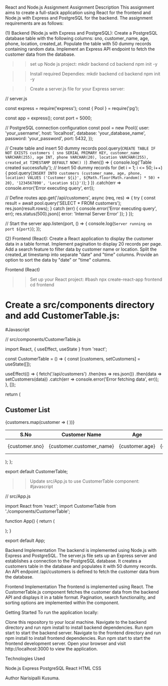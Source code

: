 React and Node.js Assignment
Assignment Description
This assignment aims to create a full-stack application using React for the frontend and Node.js with Express and PostgreSQL for the backend. The assignment requirements are as follows:

(1) Backend (Node.js with Express and PostgreSQL):
Create a PostgreSQL database table with the following columns: sno, customer_name, age, phone, location, created_at.
Populate the table with 50 dummy records containing random data.
Implement an Express API endpoint to fetch the customer data from the database.

>> set up Node js project:
mkdir backend
cd backend
npm init -y

>> Install required Dependies:
mkdir backend
cd backend
npm init -y

>>Create a server.js file for your Express server:

// server.js

const express = require('express');
const { Pool } = require('pg');

const app = express();
const port = 5000;

// PostgreSQL connection configuration
const pool = new Pool({
  user: 'your_username',
  host: 'localhost',
  database: 'your_database_name',
  password: 'your_password',
  port: 5432,
});

// Create table and insert 50 dummy records
pool.query(`
  CREATE TABLE IF NOT EXISTS customers (
    sno SERIAL PRIMARY KEY,
    customer_name VARCHAR(255),
    age INT,
    phone VARCHAR(20),
    location VARCHAR(255),
    created_at TIMESTAMP DEFAULT NOW()
  )
`)
  .then(() => {
    console.log('Table created successfully');
    // Insert 50 dummy records
    for (let i = 1; i <= 50; i++) {
      pool.query(`
        INSERT INTO customers (customer_name, age, phone, location)
        VALUES ('Customer ${i}', ${Math.floor(Math.random() * 50) + 20}, '1234567890', 'Location ${i}')
      `);
    }
  })
  .catch(err => console.error('Error executing query', err));

// Define routes
app.get('/api/customers', async (req, res) => {
  try {
    const result = await pool.query('SELECT * FROM customers');
    res.json(result.rows);
  } catch (err) {
    console.error('Error executing query', err);
    res.status(500).json({ error: 'Internal Server Error' });
  }
});

// Start the server
app.listen(port, () => {
  console.log(`Server running on port ${port}`);
});

(2) Frontend (React):
Create a React application to display the customer data in a table format.
Implement pagination to display 20 records per page.
Add a search feature to filter data by customer name or location.
Split the created_at timestamp into separate "date" and "time" columns.
Provide an option to sort the data by "date" or "time" columns.

Frontend (React)

>>Set up your React project:
#bash
npx create-react-app frontend
cd frontend
# Create a src/components directory and add CustomerTable.js:
#Javascript

// src/components/CustomerTable.js

import React, { useEffect, useState } from 'react';

const CustomerTable = () => {
  const [customers, setCustomers] = useState([]);

  useEffect(() => {
    fetch('/api/customers')
      .then(res => res.json())
      .then(data => setCustomers(data))
      .catch(err => console.error('Error fetching data', err));
  }, []);

  return (
    <div>
      <h2>Customer List</h2>
      <table>
        <thead>
          <tr>
            <th>S.No</th>
            <th>Customer Name</th>
            <th>Age</th>
            <th>Phone</th>
            <th>Location</th>
            <th>Created Date</th>
            <th>Created Time</th>
          </tr>
        </thead>
        <tbody>
          {customers.map(customer => (
            <tr key={customer.sno}>
              <td>{customer.sno}</td>
              <td>{customer.customer_name}</td>
              <td>{customer.age}</td>
              <td>{customer.phone}</td>
              <td>{customer.location}</td>
              <td>{new Date(customer.created_at).toLocaleDateString()}</td>
              <td>{new Date(customer.created_at).toLocaleTimeString()}</td>
            </tr>
          ))}
        </tbody>
      </table>
    </div>
  );
};

export default CustomerTable;

>> Update src/App.js to use CustomerTable component:
#javascript

// src/App.js

import React from 'react';
import CustomerTable from './components/CustomerTable';

function App() {
  return (
    <div className="App">
      <CustomerTable />
    </div>
  );
}

export default App;

Backend Implementation
The backend is implemented using Node.js with Express and PostgreSQL.
The server.js file sets up an Express server and establishes a connection to the PostgreSQL database.
It creates a customers table in the database and populates it with 50 dummy records.
An API endpoint /api/customers is defined to fetch the customer data from the database.


Frontend Implementation
The frontend is implemented using React.
The CustomerTable.js component fetches the customer data from the backend API and displays it in a table format.
Pagination, search functionality, and sorting options are implemented within the component.

Getting Started
To run the application locally:

Clone this repository to your local machine.
Navigate to the backend directory and run npm install to install backend dependencies.
Run npm start to start the backend server.
Navigate to the frontend directory and run npm install to install frontend dependencies.
Run npm start to start the frontend development server.
Open your browser and visit http://localhost:3000 to view the application.

Technologies Used

Node.js
Express
PostgreSQL
React
HTML
CSS

Author
Narisipalli Kusuma.






